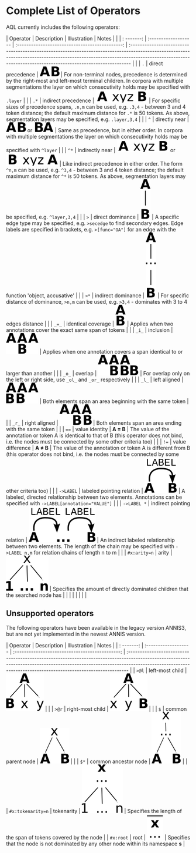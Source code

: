 # Complete List of Operators

AQL currently includes the following operators:

| Operator     | Description                | Illustration                                                 | Notes                                                                                                                                                                                                                                       | |
| : -------:   | :-------------------       |       :---------------------------------------------:        | :------------------------------------------------------------------------------------------------------------------------------------------------------------------------------------------------------------------------------------------ | |
| `.`          | direct precedence          | ![](images/A-pred-B.svg)                                     | For non-terminal nodes, precedence is determined by the right-most and left-most terminal children. In corpora with multiple segmentations the layer on which consecutivity holds may be specified with `.layer`                            | |
| `.*`         | indirect precedence        | ![](images/A-pred-ind-B.svg)                                 | For specific sizes of precedence spans, `.n,m` can be used, e.g. `.3,4` - between 3 and 4 token distance; the default maximum distance for `.*` is 50 tokens. As above, segmentation layers may be specified, e.g. `.layer,3,4`             | |
| `^`          | directly near              | ![](images/A-pred-B.svg) or ![](images/B-pred-A.svg)         | Same as precedence, but in either order. In corpora with multiple segmentations the layer on which consecutivity holds may be specified with `^layer`                                                                                       | |
| `^*`         | indirectly near            | ![](images/A-pred-ind-B.svg) or ![](images/B-pred-ind-A.svg) | Like indirect precedence in either order. The form `^n,m` can be used, e.g. `^3,4` - between 3 and 4 token distance; the default maximum distance for `^*` is 50 tokens. As above, segmentation layers may be specified, e.g. `^layer,3,4`  | |
| `>`          | direct dominance           | ![](images/A-dom-B.svg)                                      | A specific edge type may be specified, e.g. `>secedge` to find secondary edges. Edge labels are specified in brackets, e.g. `>[func="OA"]` for an edge with the function 'object, accusative'                                               | |
| `>*`         | indirect dominance         | ![](images/A-dom-ind-B.svg)                                  | For specific distance of dominance, `>n,m` can be used, e.g. `>3,4` - dominates with 3 to 4 edges distance                                                                                                                                  | |
| `_=_`        | identical coverage         | ![](images/A-cov-ident-B.svg)                                | Applies when two annotations cover the exact same span of tokens                                                                                                                                                                            | |
| `_i_`        | inclusion                  | ![](images/A-cov-incl-B.svg)                                 | Applies when one annotation covers a span identical to or larger than  another                                                                                                                                                              | |
| `_o_`        | overlap                    | ![](images/A-cov-over-B.svg)                                 | For overlap only on the left or right side, use `_ol_` and `_or_` respectively                                                                                                                                                              | |
| `_l_`        | left aligned               | ![](images/A-cov-left-B.svg)                                 | Both elements span an area beginning with the same token                                                                                                                                                                                    | |
| `_r_`        | right aligned              | ![](images/A-cov-right-B.svg)                                | Both elements span an area ending with the same token                                                                                                                                                                                       | |
| `==`         | value identity             | **A = B**                                                    | The value of the annotation or token A is identical to that of B (this operator does not bind, i.e. the nodes must be connected by some other criteria too)                                                                                 | |
| `!=`         | value difference           | **A ≠ B**                                                    | The value of the annotation or token A is different from B (this operator does not bind, i.e. the nodes must be connected by some other criteria too)                                                                                       | |
| `->LABEL`    | labeled pointing relation  | ![](images/A-point-direct-B.svg)                             | A labeled, directed relationship between two elements. Annotations can be specified with `->LABEL[annotation="VALUE"]`                                                                                                                      | |
| `->LABEL *`  | indirect pointing relation | ![](images/A-point-ind-B.svg)                                | An indirect labeled relationship between two elements. The length of the chain may be specified with `->LABEL n,m` for relation chains of length n to m                                                                                     | |
| `#x:arity=n` | arity                      | ![](images/A-arity.svg)                                      | Specifies the amount of directly dominated children that the searched node has                                                                                                                                                              | |
|              |                            |                                                              |                                                                                                                                                                                                                                             | |

## Unsupported operators 

The following operators have been available in the legacy version ANNIS3, but are not yet implemented in the newest ANNIS version.

| Operator          | Description          | Illustration                                    | Notes                                                                                                                                                                                                                                       |
| : -------:        | :------------------- | :---------------------------------------------: | :------------------------------------------------------------------------------------------------------------------------------------------------------------------------------------------------------------------------------------------ |
| `>@l`             | left-most child      | ![](images/A-left-B.svg)                        |                                                                                                                                                                                                                                             |
| `>@r`             | right-most child     | ![](images/A-right-B.svg)                       |                                                                                                                                                                                                                                             |
| `$`               | common parent node   | ![](images/A-parent-B.svg)                      |                                                                                                                                                                                                                                             |
| `$*`              | common ancestor node | ![](images/A-ancestor-B.svg)                    |                                                                                                                                                                                                                                             |
| `#x:tokenarity=n` | tokenarity           | ![](images/A-tokenarity.svg)                    | Specifies the length of the span of tokens covered by the node                                                                                                                                                                              |
| `#x:root`         | root                 | ![](images/A-root.svg)                          | Specifies that the node is not dominated by any other node within its namespace       **s**                                                                                                                                                 |